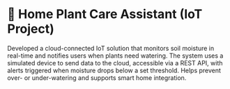 # 🌱 Home Plant Care Assistant (IoT Project)
Developed a cloud-connected IoT solution that monitors soil moisture in real-time and notifies users when plants need watering. The system uses a simulated device to send data to the cloud, accessible via a REST API, with alerts triggered when moisture drops below a set threshold. Helps prevent over- or under-watering and supports smart home integration.